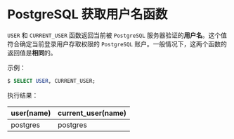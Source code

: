 # PostgreSQL 获取用户名函数

`USER` 和 `CURRENT_USER` 函数返回当前被 `PostgreSQL` 服务器验证的**用户名**。这个值符合确定当前登录用户存取权限的 `PostgreSQL` 账户。一般情况下，这两个函数的返回值是**相同**的。

示例：

``` sql
$ SELECT USER, CURRENT_USER;
```

执行结果：

|user(name)|current_user(name)|
|-----|-----|
|postgres | postgres|
